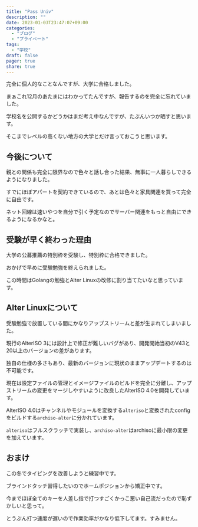 ```yaml
---
title: "Pass Univ"
description: ""
date: 2023-01-03T23:47:07+09:00
categories:
  - "ブログ"
  - "プライベート"
tags:
  - "学校"
draft: false
pager: true
share: true
---
```



完全に個人的なことなんですが、大学に合格しました。

まぁこれ12月のあたまにはわかってたんですが、報告するのを完全に忘れていました。

学校名を公開するかどうかはまだ考え中なんですが、たぶんいつか晒すと思います。

そこまでレベルの高くない地方の大学とだけ言っておこうと思います。

## 今後について

親との関係も完全に限界なので色々と話し合った結果、無事に一人暮らしできるようになりました。

すでにほぼアパートを契約できているので、あとは色々と家具関連を買って完全に自由です。

ネット回線は速いやつを自分で引く予定なのでサーバー関連をもっと自由にできるようになるかなと。

## 受験が早く終わった理由

大学の公募推薦の特別枠を受験し、特別枠に合格できました。

おかげで早めに受験勉強を終えられました。

この時間はGolangの勉強とAlter Linuxの改修に割り当てたいなと思っています。

## Alter Linuxについて

受験勉強で放置している間にかなりアップストリームと差が生まれてしまいました。

現行のAlterISO 3には設計上で修正が難しいバグがあり、開発開始当初のV43と20以上のバージョンの差があります。

独自の仕様の多さもあり、最新のバージョンに現状のままアップデートするのは不可能です。

現在は設定ファイルの管理とイメージファイルのビルドを完全に分離し、アップストリームの変更をマージしやすいように改良したAlterISO 4.0を開発しています。

AlterISO 4.0はチャンネルやモジュールを変換する`alteriso`と変換されたconfigをビルドする`archiso-alter`に分かれています。

`alteriso`はフルスクラッチで実装し、`archiso-alter`はarchisoに最小限の変更を加えています。

## おまけ

この冬でタイピングを改善しようと練習中です。

ブラインドタッチ習得したいのでホームポジションから矯正中です。

今までほぼ全てのキーを人差し指で打つすごくかっこ悪い自己流だったので恥ずかしいと思って。

とうぶん打つ速度が遅いので作業効率がかなり低下してます。すみません。

